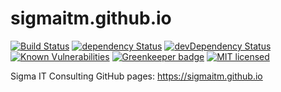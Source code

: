 # sigmaitm.github.io
[![Build Status](https://travis-ci.org/SigmaITC/sigmaitc.github.io.svg?branch=master)](https://travis-ci.org/SigmaITC/sigmaitc.github.io)
[![dependency Status](https://david-dm.org/SigmaITC/sigmaitc.github.io.svg)](https://david-dm.org/SigmaITC/sigmaitc.github.io)
[![devDependency Status](https://david-dm.org/SigmaITC/sigmaitc.github.io/dev-status.svg)](https://david-dm.org/SigmaITC/sigmaitc.github.io#info=devDependencies)
[![Known Vulnerabilities](https://snyk.io/test/github/SigmaITC/sigmaitc.github.io/badge.svg)](https://snyk.io/test/github/SigmaITC/sigmaitc.github.io)
[![Greenkeeper badge](https://badges.greenkeeper.io/SigmaITC/sigmaitc.github.io.svg)](https://greenkeeper.io/)
[![MIT licensed](https://img.shields.io/badge/license-MIT-blue.svg)](https://raw.githubusercontent.com/hyperium/hyper/master/LICENSE)

Sigma IT Consulting GitHub pages: https://sigmaitm.github.io
